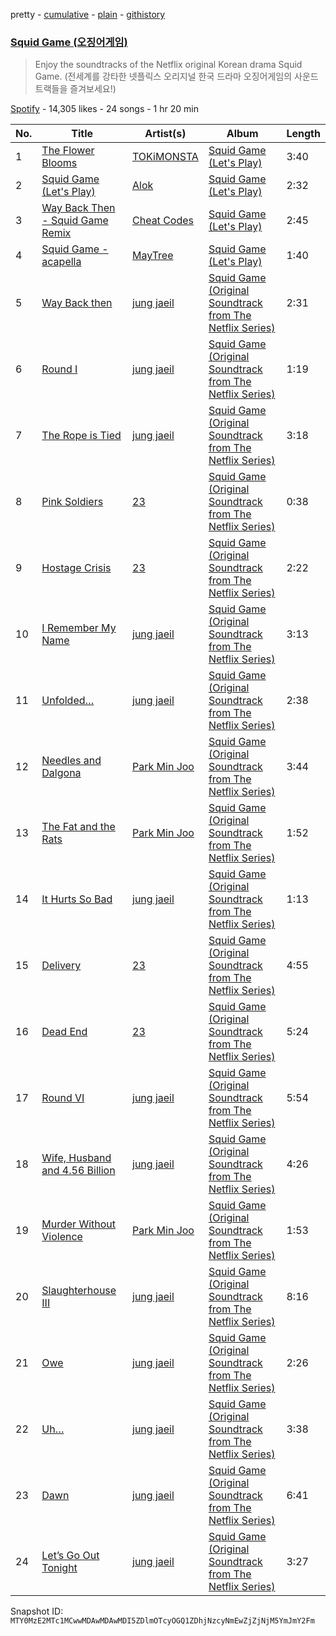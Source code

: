 pretty - [cumulative](/playlists/cumulative/37i9dQZF1DWTThV2562fDa.md) - [plain](/playlists/plain/37i9dQZF1DWTThV2562fDa) - [githistory](https://github.githistory.xyz/mackorone/spotify-playlist-archive/blob/main/playlists/plain/37i9dQZF1DWTThV2562fDa)

### [Squid Game \(오징어게임\)](https://open.spotify.com/playlist/37i9dQZF1DWTThV2562fDa)

> Enjoy the soundtracks of the Netflix original Korean drama Squid Game\. \(전세계를 강타한 넷플릭스 오리지널 한국 드라마 오징어게임의 사운드 트랙들을 즐겨보세요!\)

[Spotify](https://open.spotify.com/user/spotify) - 14,305 likes - 24 songs - 1 hr 20 min

| No. | Title | Artist(s) | Album | Length |
|---|---|---|---|---|
| 1 | [The Flower Blooms](https://open.spotify.com/track/4gh3sdFa9cJTDPmKDBLSgq) | [TOKiMONSTA](https://open.spotify.com/artist/3VwKSHAfgzV1DOHV0aANCI) | [Squid Game \(Let's Play\)](https://open.spotify.com/album/6GfaV1ScYZDulSDfOET0tk) | 3:40 |
| 2 | [Squid Game \(Let's Play\)](https://open.spotify.com/track/75pquWTQ3292AqzMsaik85) | [Alok](https://open.spotify.com/artist/0NGAZxHanS9e0iNHpR8f2W) | [Squid Game \(Let's Play\)](https://open.spotify.com/album/6GfaV1ScYZDulSDfOET0tk) | 2:32 |
| 3 | [Way Back Then \- Squid Game Remix](https://open.spotify.com/track/2RkXXzAPSfzmgoUtPZjV4D) | [Cheat Codes](https://open.spotify.com/artist/7DMveApC7UnC2NPfPvlHSU) | [Squid Game \(Let's Play\)](https://open.spotify.com/album/6GfaV1ScYZDulSDfOET0tk) | 2:45 |
| 4 | [Squid Game \- acapella](https://open.spotify.com/track/2m8bm1uurVnU0lJwsahu7j) | [MayTree](https://open.spotify.com/artist/2UYUqsriy4DXV3VhrrprSs) | [Squid Game \(Let's Play\)](https://open.spotify.com/album/6GfaV1ScYZDulSDfOET0tk) | 1:40 |
| 5 | [Way Back then](https://open.spotify.com/track/1QZlW9PmwtZtHKraGG1JdB) | [jung jaeil](https://open.spotify.com/artist/34J5kKR5szbJ5fGK7f8HCU) | [Squid Game \(Original Soundtrack from The Netflix Series\)](https://open.spotify.com/album/3LUdxlF9Gq90Jcd9Y24ZH8) | 2:31 |
| 6 | [Round I](https://open.spotify.com/track/7cfikLOoNWDkYwN4YVCuUB) | [jung jaeil](https://open.spotify.com/artist/34J5kKR5szbJ5fGK7f8HCU) | [Squid Game \(Original Soundtrack from The Netflix Series\)](https://open.spotify.com/album/3LUdxlF9Gq90Jcd9Y24ZH8) | 1:19 |
| 7 | [The Rope is Tied](https://open.spotify.com/track/6TCgjFvP6Zre2D3mNLV9PU) | [jung jaeil](https://open.spotify.com/artist/34J5kKR5szbJ5fGK7f8HCU) | [Squid Game \(Original Soundtrack from The Netflix Series\)](https://open.spotify.com/album/3LUdxlF9Gq90Jcd9Y24ZH8) | 3:18 |
| 8 | [Pink Soldiers](https://open.spotify.com/track/7AUCyNjckeQBBnKol7MZ59) | [23](https://open.spotify.com/artist/2YsdzHeTSiaIBz9eYBjq6C) | [Squid Game \(Original Soundtrack from The Netflix Series\)](https://open.spotify.com/album/3LUdxlF9Gq90Jcd9Y24ZH8) | 0:38 |
| 9 | [Hostage Crisis](https://open.spotify.com/track/3RbI5JNk19sSytyXQDzvI9) | [23](https://open.spotify.com/artist/2YsdzHeTSiaIBz9eYBjq6C) | [Squid Game \(Original Soundtrack from The Netflix Series\)](https://open.spotify.com/album/3LUdxlF9Gq90Jcd9Y24ZH8) | 2:22 |
| 10 | [I Remember My Name](https://open.spotify.com/track/65AGQ1piJE3BRpul7jEpip) | [jung jaeil](https://open.spotify.com/artist/34J5kKR5szbJ5fGK7f8HCU) | [Squid Game \(Original Soundtrack from The Netflix Series\)](https://open.spotify.com/album/3LUdxlF9Gq90Jcd9Y24ZH8) | 3:13 |
| 11 | [Unfolded…](https://open.spotify.com/track/73RWDtUuIAkwR2RwRYQMdw) | [jung jaeil](https://open.spotify.com/artist/34J5kKR5szbJ5fGK7f8HCU) | [Squid Game \(Original Soundtrack from The Netflix Series\)](https://open.spotify.com/album/3LUdxlF9Gq90Jcd9Y24ZH8) | 2:38 |
| 12 | [Needles and Dalgona](https://open.spotify.com/track/4ZcrC5jf6Sj0AiEXEEDnRz) | [Park Min Joo](https://open.spotify.com/artist/1xdJgXDFdLZyWwV8qPD7lw) | [Squid Game \(Original Soundtrack from The Netflix Series\)](https://open.spotify.com/album/3LUdxlF9Gq90Jcd9Y24ZH8) | 3:44 |
| 13 | [The Fat and the Rats](https://open.spotify.com/track/3e0nu523E37rHg73PU6meV) | [Park Min Joo](https://open.spotify.com/artist/1xdJgXDFdLZyWwV8qPD7lw) | [Squid Game \(Original Soundtrack from The Netflix Series\)](https://open.spotify.com/album/3LUdxlF9Gq90Jcd9Y24ZH8) | 1:52 |
| 14 | [It Hurts So Bad](https://open.spotify.com/track/2dpCKcTvRB9q61LOh0up04) | [jung jaeil](https://open.spotify.com/artist/34J5kKR5szbJ5fGK7f8HCU) | [Squid Game \(Original Soundtrack from The Netflix Series\)](https://open.spotify.com/album/3LUdxlF9Gq90Jcd9Y24ZH8) | 1:13 |
| 15 | [Delivery](https://open.spotify.com/track/3WDIomwIE9MY9LqgGoiU7h) | [23](https://open.spotify.com/artist/2YsdzHeTSiaIBz9eYBjq6C) | [Squid Game \(Original Soundtrack from The Netflix Series\)](https://open.spotify.com/album/3LUdxlF9Gq90Jcd9Y24ZH8) | 4:55 |
| 16 | [Dead End](https://open.spotify.com/track/3bfd39x1ATZ92fMj7xwEYb) | [23](https://open.spotify.com/artist/2YsdzHeTSiaIBz9eYBjq6C) | [Squid Game \(Original Soundtrack from The Netflix Series\)](https://open.spotify.com/album/3LUdxlF9Gq90Jcd9Y24ZH8) | 5:24 |
| 17 | [Round VI](https://open.spotify.com/track/7gPtBSe6QKKZCPwiPQtWwM) | [jung jaeil](https://open.spotify.com/artist/34J5kKR5szbJ5fGK7f8HCU) | [Squid Game \(Original Soundtrack from The Netflix Series\)](https://open.spotify.com/album/3LUdxlF9Gq90Jcd9Y24ZH8) | 5:54 |
| 18 | [Wife, Husband and 4.56 Billion](https://open.spotify.com/track/1SlQqmiIchmdu0dUwMP8js) | [jung jaeil](https://open.spotify.com/artist/34J5kKR5szbJ5fGK7f8HCU) | [Squid Game \(Original Soundtrack from The Netflix Series\)](https://open.spotify.com/album/3LUdxlF9Gq90Jcd9Y24ZH8) | 4:26 |
| 19 | [Murder Without Violence](https://open.spotify.com/track/4pJFFGjoHCA4g1yJOzP5Kb) | [Park Min Joo](https://open.spotify.com/artist/1xdJgXDFdLZyWwV8qPD7lw) | [Squid Game \(Original Soundtrack from The Netflix Series\)](https://open.spotify.com/album/3LUdxlF9Gq90Jcd9Y24ZH8) | 1:53 |
| 20 | [Slaughterhouse III](https://open.spotify.com/track/1EycNtgvbQfgD9SKL0oQcd) | [jung jaeil](https://open.spotify.com/artist/34J5kKR5szbJ5fGK7f8HCU) | [Squid Game \(Original Soundtrack from The Netflix Series\)](https://open.spotify.com/album/3LUdxlF9Gq90Jcd9Y24ZH8) | 8:16 |
| 21 | [Owe](https://open.spotify.com/track/2K8hDDpjySDFb9yA8tuNce) | [jung jaeil](https://open.spotify.com/artist/34J5kKR5szbJ5fGK7f8HCU) | [Squid Game \(Original Soundtrack from The Netflix Series\)](https://open.spotify.com/album/3LUdxlF9Gq90Jcd9Y24ZH8) | 2:26 |
| 22 | [Uh…](https://open.spotify.com/track/5PxNCkwhzYFN3Cwh4eBfS5) | [jung jaeil](https://open.spotify.com/artist/34J5kKR5szbJ5fGK7f8HCU) | [Squid Game \(Original Soundtrack from The Netflix Series\)](https://open.spotify.com/album/3LUdxlF9Gq90Jcd9Y24ZH8) | 3:38 |
| 23 | [Dawn](https://open.spotify.com/track/3x5kegiXk53hWQiK1jraV3) | [jung jaeil](https://open.spotify.com/artist/34J5kKR5szbJ5fGK7f8HCU) | [Squid Game \(Original Soundtrack from The Netflix Series\)](https://open.spotify.com/album/3LUdxlF9Gq90Jcd9Y24ZH8) | 6:41 |
| 24 | [Let’s Go Out Tonight](https://open.spotify.com/track/3UGvD1GlibzODZGxddpzAl) | [jung jaeil](https://open.spotify.com/artist/34J5kKR5szbJ5fGK7f8HCU) | [Squid Game \(Original Soundtrack from The Netflix Series\)](https://open.spotify.com/album/3LUdxlF9Gq90Jcd9Y24ZH8) | 3:27 |

Snapshot ID: `MTY0MzE2MTc1MCwwMDAwMDAwMDI5ZDlmOTcyOGQ1ZDhjNzcyNmEwZjZjNjM5YmJmY2Fm`
